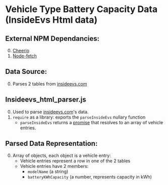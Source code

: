 
# Vehicle Type Battery Capacity Data (InsideEvs Html data)

## External NPM Dependancies:
  0. [Cheerio](https://www.npmjs.com/package/cheerio)
  1. [Node-fetch](https://www.npmjs.com/package/node-fetch)

## Data Source:
  0. Parses 2 tables from [insideevs.com](https://insideevs.com/reviews/344001/compare-evs/)

## Insideevs_html_parser.js
  0. Used to parse [insideevs.com](https://insideevs.com/reviews/344001/compare-evs/)'s data. 
  1. `require` as a library: exports the `parseInsideEvs` nullary function
     - `parseInsideEvs` returns a [promise](https://developer.mozilla.org/en-US/docs/Web/JavaScript/Reference/Global_Objects/Promise) that resolves to an array of vehicle entries.

## Parsed Data Representation:
  0. Array of objects, each object is a vehicle entry:
     * Vehicle entries represent a row in one of the 2 tables
     * Vehicle entries have 2 members:
       - `modelName` (a string)
       - `batteryKWhCapacity` (a number, represents capacity in kWh)
